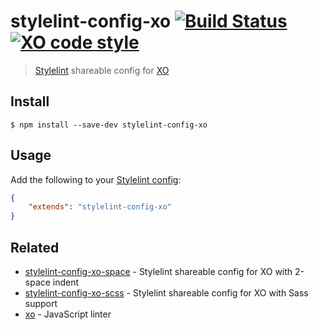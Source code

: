 # stylelint-config-xo [![Build Status](https://travis-ci.com/xojs/stylelint-config-xo.svg?branch=master)](https://travis-ci.com/sindresorhus/stylelint-config-xo) [![XO code style](https://img.shields.io/badge/code_style-XO-5ed9c7.svg)](https://github.com/xojs/xo)

> [Stylelint](https://stylelint.io) shareable config for [XO](https://github.com/xojs/xo)

## Install

```
$ npm install --save-dev stylelint-config-xo
```

## Usage

Add the following to your [Stylelint config](https://stylelint.io/user-guide/configuration/):

```json
{
	"extends": "stylelint-config-xo"
}
```

## Related

- [stylelint-config-xo-space](https://github.com/xojs/stylelint-config-xo-space) - Stylelint shareable config for XO with 2-space indent
- [stylelint-config-xo-scss](https://github.com/xojs/stylelint-config-xo-scss) - Stylelint shareable config for XO with Sass support
- [xo](https://github.com/xojs/xo) - JavaScript linter
